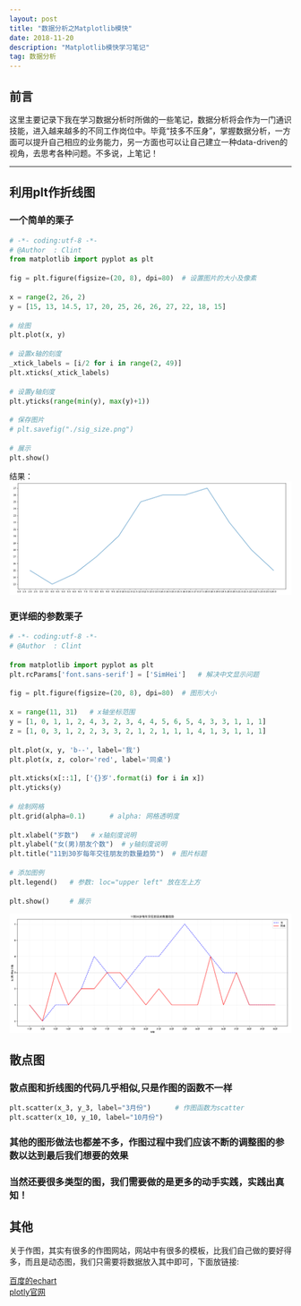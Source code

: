```yaml
---
layout: post
title: "数据分析之Matplotlib模快"
date: 2018-11-20
description: "Matplotlib模快学习笔记"
tag: 数据分析
---   
```

## 前言
这里主要记录下我在学习数据分析时所做的一些笔记，数据分析将会作为一门通识技能，进入越来越多的不同工作岗位中。毕竟“技多不压身”，掌握数据分析，一方面可以提升自己相应的业务能力，另一方面也可以让自己建立一种data-driven的视角，去思考各种问题。不多说，上笔记！<hr>
## 利用plt作折线图
### 一个简单的栗子
```python
# -*- coding:utf-8 -*-
# @Author  : Clint
from matplotlib import pyplot as plt

fig = plt.figure(figsize=(20, 8), dpi=80)  # 设置图片的大小及像素

x = range(2, 26, 2)
y = [15, 13, 14.5, 17, 20, 25, 26, 26, 27, 22, 18, 15]

# 绘图
plt.plot(x, y)

# 设置x轴的刻度
_xtick_labels = [i/2 for i in range(2, 49)]
plt.xticks(_xtick_labels)

# 设置y轴刻度
plt.yticks(range(min(y), max(y)+1))

# 保存图片
# plt.savefig("./sig_size.png")

# 展示
plt.show()
```
结果：
![avatar](/images/posts/data1.png)

### 更详细的参数栗子
```python
# -*- coding:utf-8 -*-
# @Author  : Clint

from matplotlib import pyplot as plt
plt.rcParams['font.sans-serif'] = ['SimHei']   # 解决中文显示问题

fig = plt.figure(figsize=(20, 8), dpi=80)  # 图形大小

x = range(11, 31)   # x轴坐标范围
y = [1, 0, 1, 1, 2, 4, 3, 2, 3, 4, 4, 5, 6, 5, 4, 3, 3, 1, 1, 1]
z = [1, 0, 3, 1, 2, 2, 3, 3, 2, 1, 2, 1, 1, 1, 4, 1, 3, 1, 1, 1]

plt.plot(x, y, 'b--', label='我')
plt.plot(x, z, color='red', label='同桌')

plt.xticks(x[::1], ['{}岁'.format(i) for i in x])
plt.yticks(y)

# 绘制网格
plt.grid(alpha=0.1)      # alpha: 网格透明度

plt.xlabel("岁数")   # x轴刻度说明
plt.ylabel("女(男)朋友个数")  # y轴刻度说明
plt.title("11到30岁每年交往朋友的数量趋势")  # 图片标题

# 添加图例
plt.legend()   # 参数: loc="upper left" 放在左上方

plt.show()     # 展示
```
![avatar](/images/posts/data2.png)
## 散点图
### 散点图和折线图的代码几乎相似,只是作图的函数不一样
```python
plt.scatter(x_3, y_3, label="3月份")      # 作图函数为scatter
plt.scatter(x_10, y_10, label="10月份")
```
### 其他的图形做法也都差不多，作图过程中我们应该不断的调整图的参数以达到最后我们想要的效果
### 当然还要很多类型的图，我们需要做的是更多的动手实践，实践出真知！

## 其他
关于作图，其实有很多的作图网站，网站中有很多的模板，比我们自己做的要好得多，而且是动态图，我们只需要将数据放入其中即可，下面放链接:

[百度的echart](https://echarts.baidu.com)<br>
[plotly官网](https://dash.plot.ly)
